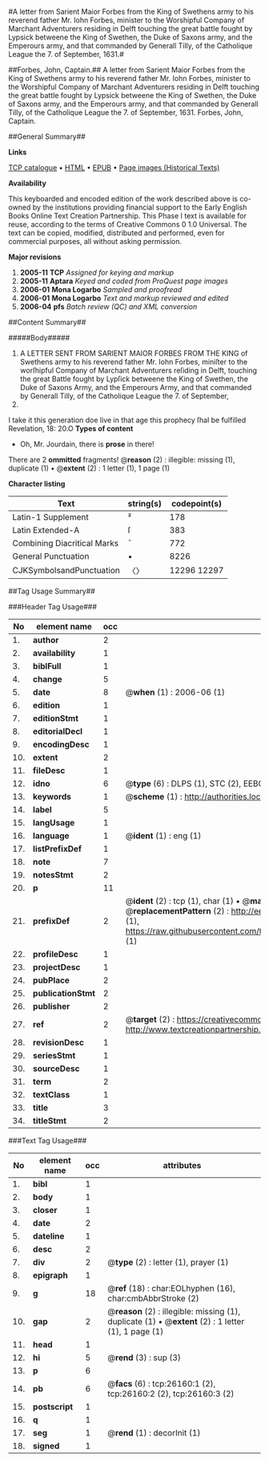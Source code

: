 #A letter from Sarient Maior Forbes from the King of Swethens army to his reverend father Mr. Iohn Forbes, minister to the Worshipful Company of Marchant Adventurers residing in Delft touching the great battle fought by Lypsick betweene the King of Swethen, the Duke of Saxons army, and the Emperours army, and that commanded by Generall Tilly, of the Catholique League the 7. of September, 1631.#

##Forbes, John, Captain.##
A letter from Sarient Maior Forbes from the King of Swethens army to his reverend father Mr. Iohn Forbes, minister to the Worshipful Company of Marchant Adventurers residing in Delft touching the great battle fought by Lypsick betweene the King of Swethen, the Duke of Saxons army, and the Emperours army, and that commanded by Generall Tilly, of the Catholique League the 7. of September, 1631.
Forbes, John, Captain.

##General Summary##

**Links**

[TCP catalogue](http://www.ota.ox.ac.uk/tcp/)  • 
[HTML](http://tei.it.ox.ac.uk/tcp/Texts-HTML/free/A01/A01023.html)  • 
[EPUB](http://tei.it.ox.ac.uk/tcp/Texts-EPUB/free/A01/A01023.epub) • 
[Page images (Historical Texts)](https://data.historicaltexts.jisc.ac.uk/view?pubId=eebo-23060716e&pageId=eebo-23060716e-26160-1)

**Availability**

This keyboarded and encoded edition of the
	       work described above is co-owned by the institutions
	       providing financial support to the Early English Books
	       Online Text Creation Partnership. This Phase I text is
	       available for reuse, according to the terms of Creative
	       Commons 0 1.0 Universal. The text can be copied,
	       modified, distributed and performed, even for
	       commercial purposes, all without asking permission.

**Major revisions**

1. __2005-11__ __TCP__ *Assigned for keying and markup*
1. __2005-11__ __Aptara__ *Keyed and coded from ProQuest page images*
1. __2006-01__ __Mona Logarbo__ *Sampled and proofread*
1. __2006-01__ __Mona Logarbo__ *Text and markup reviewed and edited*
1. __2006-04__ __pfs__ *Batch review (QC) and XML conversion*

##Content Summary##

#####Body#####

1. A LETTER
SENT FROM SARIENT
MAIOR FORBES FROM THE KING
of Swethens army to his reverend father Mr. Iohn
Forbes, miniſter to the worſhipful Company of
Marchant Adventurers reſiding in Delft, touching
the great Battle fought by Lypſick betweene the
King of Swethen, the Duke of Saxons Army, and
the Emperours Army, and that commanded by Generall
Tilly, of the Catholique League the 7. of September,
1631.
I take it this generation doe live in that age this prophecy
ſhal be fulfilled Revelation, 18: 20.O 
**Types of content**

  * Oh, Mr. Jourdain, there is **prose** in there!

There are 2 **ommitted** fragments! 
 @__reason__ (2) : illegible: missing (1), duplicate (1)  •  @__extent__ (2) : 1 letter (1), 1 page (1)

**Character listing**


|Text|string(s)|codepoint(s)|
|---|---|---|
|Latin-1 Supplement|²|178|
|Latin Extended-A|ſ|383|
|Combining             Diacritical Marks|̄|772|
|General Punctuation|•|8226|
|CJKSymbolsandPunctuation|〈〉|12296 12297|

##Tag Usage Summary##

###Header Tag Usage###

|No|element name|occ|attributes|
|---|---|---|---|
|1.|__author__|2||
|2.|__availability__|1||
|3.|__biblFull__|1||
|4.|__change__|5||
|5.|__date__|8| @__when__ (1) : 2006-06 (1)|
|6.|__edition__|1||
|7.|__editionStmt__|1||
|8.|__editorialDecl__|1||
|9.|__encodingDesc__|1||
|10.|__extent__|2||
|11.|__fileDesc__|1||
|12.|__idno__|6| @__type__ (6) : DLPS (1), STC (2), EEBO-CITATION (1), OCLC (1), VID (1)|
|13.|__keywords__|1| @__scheme__ (1) : http://authorities.loc.gov/ (1)|
|14.|__label__|5||
|15.|__langUsage__|1||
|16.|__language__|1| @__ident__ (1) : eng (1)|
|17.|__listPrefixDef__|1||
|18.|__note__|7||
|19.|__notesStmt__|2||
|20.|__p__|11||
|21.|__prefixDef__|2| @__ident__ (2) : tcp (1), char (1)  •  @__matchPattern__ (2) : ([0-9\-]+):([0-9IVX]+) (1), (.+) (1)  •  @__replacementPattern__ (2) : http://eebo.chadwyck.com/downloadtiff?vid=$1&page=$2 (1), https://raw.githubusercontent.com/textcreationpartnership/Texts/master/tcpchars.xml#$1 (1)|
|22.|__profileDesc__|1||
|23.|__projectDesc__|1||
|24.|__pubPlace__|2||
|25.|__publicationStmt__|2||
|26.|__publisher__|2||
|27.|__ref__|2| @__target__ (2) : https://creativecommons.org/publicdomain/zero/1.0/ (1), http://www.textcreationpartnership.org/docs/. (1)|
|28.|__revisionDesc__|1||
|29.|__seriesStmt__|1||
|30.|__sourceDesc__|1||
|31.|__term__|2||
|32.|__textClass__|1||
|33.|__title__|3||
|34.|__titleStmt__|2||


###Text Tag Usage###

|No|element name|occ|attributes|
|---|---|---|---|
|1.|__bibl__|1||
|2.|__body__|1||
|3.|__closer__|1||
|4.|__date__|2||
|5.|__dateline__|1||
|6.|__desc__|2||
|7.|__div__|2| @__type__ (2) : letter (1), prayer (1)|
|8.|__epigraph__|1||
|9.|__g__|18| @__ref__ (18) : char:EOLhyphen (16), char:cmbAbbrStroke (2)|
|10.|__gap__|2| @__reason__ (2) : illegible: missing (1), duplicate (1)  •  @__extent__ (2) : 1 letter (1), 1 page (1)|
|11.|__head__|1||
|12.|__hi__|5| @__rend__ (3) : sup (3)|
|13.|__p__|6||
|14.|__pb__|6| @__facs__ (6) : tcp:26160:1 (2), tcp:26160:2 (2), tcp:26160:3 (2)|
|15.|__postscript__|1||
|16.|__q__|1||
|17.|__seg__|1| @__rend__ (1) : decorInit (1)|
|18.|__signed__|1||

